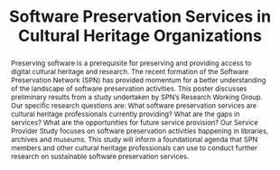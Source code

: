 ---
abstract: 'Preserving software is a prerequisite for preserving and providing access
  to digital cultural heritage and research. The recent formation of the Software
  Preservation Network (SPN) has provided momentum for a better understanding of the
  landscape of software preservation activities. This poster discusses preliminary
  results from a study undertaken by SPN’s Research Working Group. Our specific research
  questions are: What software preservation services are cultural heritage professionals
  currently providing? What are the gaps in services? What are the opportunities for
  future service provision? Our Service Provider Study focuses on software preservation
  activities happening in libraries, archives and museums. This study will inform
  a foundational agenda that SPN members and other cultural heritage professionals
  can use to conduct further research on sustainable software preservation services.'
creators:
- Seth Erickson
- Jessica G. Benner
- Lauren Work
- Monique Lassere
- Christa Williford
- Wendy Hagenmaier
date: null
document_url: https://services.phaidra.univie.ac.at/api/object/o:1080502/download
grand_parent: iPRES
institutions: []
keywords: []
landing_page_url: https://phaidra.univie.ac.at/o:1080502
language: eng
layout: publication
license: CC BY 4.0 International
notes_url: null
parent: iPRES 2019
publication_type: poster
size: 138968
slides_url: null
source_name: iPRES
stream_url: null
title: 'Software Preservation Services in Cultural Heritage Organizations '
year: 2019
---